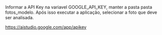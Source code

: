 Informar a API Key na variavel GOOGLE_API_KEY, manter a pasta pasta fotos_modelo. Após isso executar a aplicação, selecionar a foto que deve ser analisada.


https://aistudio.google.com/app/apikey
